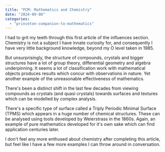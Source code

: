 ```yaml
---
title: "PCM: Mathematics and Chemistry"
date: "2024-09-08"
categories: 
  - "princeton-companion-to-mathematics"
---
```


I had to grit my teeth through this first article of the influences section. Chemistry is not a subject I have innate curiosity for, and consequently I have very little background knowledge, beyond my O level taken in 1985.

But unsurprisingly, the structure of compounds, crystals and bigger structures have a lot of group theory, differential geometry and algebra underpinning. It seems a lot of classification work with mathematical objects produces results which concur with observations in nature. Yet another example of the unreasonable effectiveness of mathematics.

There's been a distinct shift in the last few decades from viewing compounds as crystals (and quasi crystals) towards surfaces and textures which can be modelled by complex analysis.

There's a specific type of surface called a Triply Periodic Minimal Surface (TPMS) which appears in a huge number of chemical structures. These can be analysed using tools developed by Weierstrass in the 1860s. Again, an example of pure mathematics developed for it's own sake which can find application centuries later.

I don't feel any more enthused about chemistry after completing this article, but feel like I have a few more examples I can throw around in conversation.
